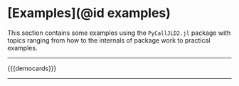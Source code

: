 # [Examples](@id examples)

This section contains some examples using the `PyCallJLD2.jl` package with topics ranging from how to the internals of package work to practical examples.

---

{{{democards}}}

---
